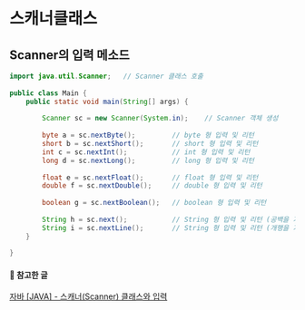 
# 스캐너클래스
## Scanner의 입력 메소드
```java
import java.util.Scanner;	// Scanner 클래스 호출
 
public class Main {
	public static void main(String[] args) {
 
		Scanner sc = new Scanner(System.in);	// Scanner 객체 생성
 
		byte a = sc.nextByte(); 		// byte 형 입력 및 리턴
		short b = sc.nextShort(); 		// short 형 입력 및 리턴
		int c = sc.nextInt(); 			// int 형 입력 및 리턴
		long d = sc.nextLong(); 		// long 형 입력 및 리턴
 
		float e = sc.nextFloat(); 		// float 형 입력 및 리턴
		double f = sc.nextDouble(); 	// double 형 입력 및 리턴
 
		boolean g = sc.nextBoolean(); 	// boolean 형 입력 및 리턴
 
		String h = sc.next(); 			// String 형 입력 및 리턴 (공백을 기준으로 한 단어를 읽음)
		String i = sc.nextLine(); 		// String 형 입력 및 리턴 (개행을 기준으로 한 줄을 읽음)
	}
 
}
```

#### 🔎 참고한 글
[자바 [JAVA] - 스캐너(Scanner) 클래스와 입력](https://st-lab.tistory.com/92)